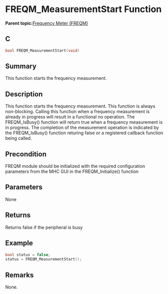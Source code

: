 # FREQM\_MeasurementStart Function

**Parent topic:**[Frequency Meter \(FREQM\)](GUID-53DC3148-AECB-4E2B-B44D-152A975A542B.md)

## C

```c
bool FREQM_MeasurementStart(void)
```

## Summary

This function starts the frequency measurement.

## Description

This function starts the frequency measurement. This function is always non-blocking. Calling this function when a frequency measurement is already in progress will result in a functional no operation. The FREQM\_IsBusy\(\) function will return true when a frequency measurement is in progress. The completion of the measurement operation is indicated by the FREQM\_IsBusy\(\) function returing false or a registered callback function being called.

## Precondition

FREQM module should be initialized with the required configuration parameters from the MHC GUI in the FREQM\_Initialize\(\) function

## Parameters

None

## Returns

Returns false if the peripheral is busy

## Example

```c
bool status = false;
status = FREQM_MeasurementStart();
```

## Remarks

None.

